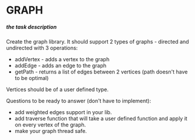 # GRAPH 
##### the task description
Create the graph library. It should support 2 types of graphs - directed and undirected with 3 operations:
* addVertex - adds a vertex to the graph
* addEdge - adds an edge to the graph
* getPath - returns a list of edges between 2 vertices (path doesn't have to be optimal)    

Vertices should be of a user defined type.

Questions to be ready to answer (don't have to implement):
* add weighted edges support in your lib.
* add traverse function that will take a user defined function and apply it on every vertex of the graph.
* make your graph thread safe.  
